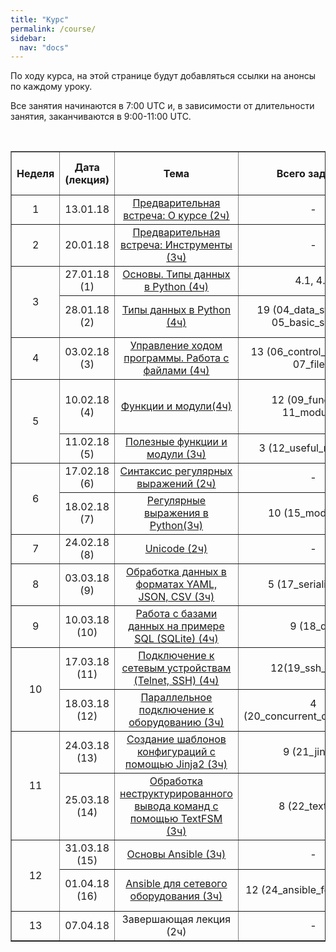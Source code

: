 ```yaml
---
title: "Курс"
permalink: /course/
sidebar:
  nav: "docs"
---
```


По ходу курса, на этой странице будут добавляться ссылки на анонсы по каждому уроку.

Все занятия начинаются в 7:00 UTC и, в зависимости от длительности занятия, заканчиваются в 9:00-11:00 UTC.

<br>

<table border="1" cellpadding="4" cellspacing="0">
 <tr>
    <th align="center">Неделя</th>
    <th align="center">Дата (лекция)</th>
    <th align="center">Тема</th>
    <th align="center">Всего заданий</th>
    <th align="center">Минимум заданий для сертификата</th>
    <th align="center">Финальный срок сдачи</th>
 </tr>
 <tr>
    <td align="center">1</td>
    <td align="center">13.01.18</td>
    <td align="center"><a href="https://pyneng.github.io/pyneng-4/welcome/">Предварительная встреча: О курсе (2ч)</a></td>
    <td align="center">-</td>
    <td align="center">-</td>
    <td align="center">-</td>
 </tr>
 <tr>
    <td align="center">2</td>
    <td align="center">20.01.18</td>
    <td align="center"><a href="https://pyneng.github.io/pyneng-4/tools/">Предварительная встреча: Инструменты (3ч)</a></td>
    <td align="center">-</td>
    <td align="center">-</td>
    <td align="center">-</td>
 </tr>
 <tr>
    <td rowspan="2" align="center">3</td>
    <td align="center">27.01.18 (1)</td>
    <td align="center"><a href="https://pyneng.github.io/pyneng-4/day1/">Основы. Типы данных в Python (4ч)</a></td>
    <td align="center">4.1, 4.2</td>
    <td align="center">4.1, 4.2</td>
    <td align="center">19.02.18</td>
 </tr>
 <tr>
    <td align="center">28.01.18 (2)</td>
    <td align="center"><a href="https://pyneng.github.io/pyneng-4/day2/">Типы данных в Python (4ч)</a></td>
    <td align="center">19 (04_data_structures, 05_basic_scripts)</td>
    <td align="center">4.3, 4.6, 5.1, 5.1a, 5.2, 5.2a</td>
    <td align="center">19.02.18</td>
 </tr>
 <tr>
    <td align="center">4</td>
    <td align="center">03.02.18 (3)</td>
    <td align="center"><a href="https://pyneng.github.io/pyneng-4/day3/">Управление ходом программы. Работа с файлами (4ч) </a></td>
    <td align="center">13 (06_control_structures, 07_files)</td>
    <td align="center">6.1, 6.2, 6.3, 7.1, 7.2, 7.3</td>
    <td align="center">26.02.18</td>
 </tr>
 <tr>
    <td rowspan="2" align="center">5</td>
    <td align="center">10.02.18 (4)</td>
    <td align="center"><a href="https://pyneng.github.io/pyneng-4/day4/">Функции и модули(4ч)</a></td>
    <td align="center">12 (09_functions, 11_modules)</td>
    <td align="center">9.1, 9.1a, 9.2, 9.2a, 9.3, 11.1, 11.2, 11.2a</td>
    <td align="center">05.03.18</td>
 </tr>
 <tr>
    <td align="center">11.02.18 (5)</td>
    <td align="center"><a href="https://pyneng.github.io/pyneng-4/day5/">Полезные функции и модули (3ч)</a></td>
    <td align="center">3 (12_useful_modules)</td>
    <td align="center">12.1</td>
    <td align="center">05.03.18</td>
 </tr>
 <tr>
    <td rowspan="2" align="center">6</td>
    <td align="center">17.02.18 (6)</td>
    <td align="center"><a href="https://pyneng.github.io/pyneng-4/day6/">Синтаксис регулярных выражений (2ч)</a></td>
    <td align="center">-</td>
    <td align="center">-</td>
    <td align="center">-</td>
 </tr>
 <tr>
    <td align="center">18.02.18 (7)</td>
    <td align="center"><a href="https://pyneng.github.io/pyneng-4/day7/">Регулярные выражения в Python(3ч)</a></td>
    <td align="center">10 (15_module_re)</td>
    <td align="center">15.1, 15.2, 15.3, 15.4</td>
    <td align="center">12.03.18</td>
 </tr>
 <tr>
    <td align="center">7</td>
    <td align="center">24.02.18 (8)</td>
    <td align="center"><a href="https://pyneng.github.io/pyneng-4/day8/">Unicode (2ч)</a></td>
    <td align="center">-</td>
    <td align="center">-</td>
    <td align="center">-</td>
 </tr>
 <tr>
    <td align="center">8</td>
    <td align="center">03.03.18 (9)</td>
    <td align="center"><a href="https://pyneng.github.io/pyneng-4/day9/">Обработка данных в форматах YAML, JSON, CSV (3ч)</a></td>
    <td align="center">5 (17_serialization)</td>
    <td align="center">17.1, 17.2, 17.2a</td>
    <td align="center">26.03.18</td>
 </tr>
 <tr>
    <td align="center">9</td>
    <td align="center">10.03.18 (10)</td>
    <td align="center"><a href="https://pyneng.github.io/pyneng-4/day10/">Работа с базами данных на примере SQL (SQLite) (4ч)</a></td>
    <td align="center">9 (18_db)</td>
    <td align="center">18.1, 18.1a, 18.2, 18.2a</td>
    <td align="center">02.04.18</td>
 </tr>
 <tr>
    <td rowspan="2" align="center">10</td>
    <td align="center">17.03.18 (11)</td>
    <td align="center"><a href="https://pyneng.github.io/pyneng-4/day11">Подключение к сетевым устройствам (Telnet, SSH) (4ч)</a></td>
    <td align="center">12(19_ssh_telnet)</td>
    <td align="center">19.1, 19.1a, 19.2, 19.2a, 19.2b, 19.3</td>
    <td align="center">09.04.18</td>
 </tr>
 <tr>
    <td align="center">18.03.18 (12)</td>
    <td align="center"><a href="https://pyneng.github.io/pyneng-4/day12">Параллельное подключение к оборудованию (3ч)</a></td>
    <td align="center">4 (20_concurrent_connections)</td>
    <td align="center">20.2, 20.2a</td>
    <td align="center">09.04.18</td>
 </tr>
 <tr>
    <td rowspan="2" align="center">11</td>
    <td align="center">24.03.18 (13)</td>
    <td align="center"><a href="https://pyneng.github.io/pyneng-4/day13">Создание шаблонов конфигураций с помощью Jinja2 (3ч) </a></td>
    <td align="center">9 (21_jinja2)</td>
    <td align="center">21.1, 21.1a, 21.2, 21.3</td>
    <td align="center">16.04.18</td>
 </tr>
 <tr>
    <td align="center">25.03.18 (14)</td>
    <td align="center"><a href="https://pyneng.github.io/pyneng-4/day14">Обработка неструктурированного вывода команд с помощью TextFSM (3ч)</a></td>
    <td align="center">8 (22_textfsm)</td>
    <td align="center">22.1, 22.1a, 22.2, 22.3, 22.4</td>
    <td align="center">16.04.18</td>
 </tr>
 <tr>
    <td rowspan="2" align="center">12</td>
    <td align="center">31.03.18 (15)</td>
    <td align="center"><a href="https://pyneng.github.io/pyneng-4/day15">Основы Ansible (3ч)</a></td>
    <td align="center">-</td>
    <td align="center">-</td>
    <td align="center">-</td>
 </tr>
 <tr>
    <td align="center">01.04.18 (16)</td>
    <td align="center"><a href="https://pyneng.github.io/pyneng-4/day16">Ansible для сетевого оборудования (3ч)</a></td>
    <td align="center">12 (24_ansible_for_network)</td>
    <td align="center">24.1, 24.1a, 24.1b, 24.1c, 24.2, 24.3</td>
    <td align="center">23.04.18</td>
 </tr>
 <tr>
    <td align="center">13</td>
    <td align="center">07.04.18</td>
    <td align="center">Завершающая лекция (2ч) </td>
    <td align="center">-</td>
    <td align="center">-</td>
    <td align="center">-</td>
 </tr>
</table>


